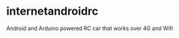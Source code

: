 internetandroidrc
=================

Android and Arduino powered RC car that works over 4G and Wifi 

